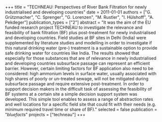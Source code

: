 +++
title = "TECHNEAU: Perspectives of River Bank Filtration for newly industrialised and developing countries"
date = 2011-01-01
authors = ["G. Grützmacher", "C. Sprenger", "G. Lorenzen", "M. Rustler", "I. Hülshoff", "A. Pekdeger"]
publication_types = ["2"]
abstract = "It was the aim of the EU funded research project TECHNEAU to investigate the relevance and feasibility of bank filtration (BF) plus post-treatment for newly industrialised and developing countries. Field studies at BF sites in Delhi (India) were supplemented by literature studies and modelling in order to investigate if this natural drinking water (pre-) treatment is a sustainable option to provide safe drinking water for countries like India. The results showed that especially for those substances that are of relevance in newly industrialised and developing countries subsurface passage can represent an efficient barrier. However, certain limiting factors for BF application also need to be considered: high ammonium levels in surface water, usually associated with high shares of poorly or un-treated sewage, will not be mitigated during subsurface passage and require extensive post-treatment. In order to support decision makers in the difficult task of assessing the feasibility of BF systems at a certain site a simple decision support system was developed. This simple tool enables to assess a range of abstraction rates and well locations for a specific field site that could fit with their needs (e.g. minimum required travel time or share of BF)."
selected = false
publication = "*bluefacts*"
projects = ["techneau"]
+++

